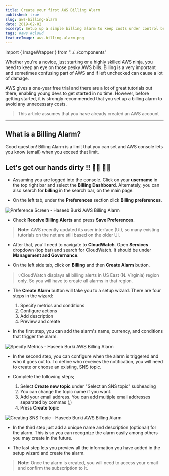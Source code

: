 ```yaml
---
title: Create your first AWS Billing Alarm
published: true
slug: aws-billing-alarm
date: 2019-02-02
excerpt: Setup up a simple billing alarm to keep costs under control before getting started with AWS
tags: #aws #cloud
featureImage: aws-billing-alarm.png
---
```


<!-- Imports -->

import { ImageWrapper } from "../../components"

Whether you're a novice, just starting or a highly skilled AWS ninja, you need to keep an eye on those pesky AWS bills. Billing is a very important and sometimes confusing part of AWS and if left unchecked can cause a lot of damage.

AWS gives a one-year free trial and there are a lot of great tutorials out there, enabling young devs to get started in no time. However, before getting started, it is strongly recommended that you set up a billing alarm to avoid any unnecessary costs.

> This article assumes that you have already created an AWS account

---

## What is a Billing Alarm?

Good question! Billing Alarm is a limit that you can set and AWS console lets you know (email) when you exceed that limit.

## Let's get our hands dirty !! 👩‍💻 👨‍💻

- Assuming you are logged into the console. Click on your **username** in the top right bar and select the **Billing Dashboard**. Alternately, you can also search for **billing** in the search bar, on the main page.

- On the left tab, under the **Preferences** section click **Billing preferences**.

<ImageWrapper caption="Preference Screen - AWS Console">

![Preference Screen - Haseeb Burki AWS Billing Alarm](https://thepracticaldev.s3.amazonaws.com/i/8cuveiuxd8zysb8mzj1m.png)

</ImageWrapper>

- Check **Receive Billing Alerts** and press **Save Preferences**.

> **Note:** AWS recently updated its user interface (UI), so many existing tutorials on the net are still based on the older UI.

- After that, you'll need to navigate to **CloudWatch**. Open **Services** dropdown (top bar) and search for CloudWatch. It should be under **Management and Governance**.

- On the left side tab, click on **Billing** and then **Create Alarm** button.

> 💡CloudWatch displays all billing alerts in US East (N. Virginia) region only. So you will have to create all alarms in that region.

- The **Create Alarm** button will take you to a setup wizard. There are four steps in the wizard:

  1. Specify metrics and conditions
  2. Configure actions
  3. Add description
  4. Preview and create

- In the first step, you can add the alarm's name, currency, and conditions that trigger the alarm.

<ImageWrapper caption="Specify Metrics - AWS Console">

![Specify Metrics - Haseeb Burki AWS Billing Alarm](https://thepracticaldev.s3.amazonaws.com/i/qw20whamjy12hsqh16ce.png)

</ImageWrapper>

- In the second step, you can configure when the alarm is triggered and who it goes out to. To define who receives the notification, you will need to create or choose an existing, SNS topic.

- Complete the following steps;

  1. Select **Create new topic** under "Select an SNS topic" subheading
  2. You can change the topic name if you want.
  3. Add your email address. You can add multiple email addresses separated by commas (,)
  4. Press **Create topic**

<ImageWrapper caption="Creating SNS Topic - AWS Console">

![Creating SNS Topic - Haseeb Burki AWS Billing Alarm](https://thepracticaldev.s3.amazonaws.com/i/ovjpwulk0pri99r1vn86.png)

</ImageWrapper>

- In the third step just add a unique name and description (optional) for the alarm. This is so you can recognize the alarm easily among others you may create in the future.

- The last step lets you preview all the information you have added in the setup wizard and create the alarm.

> **Note:** Once the alarm is created, you will need to access your email and confirm the subscription to it.
